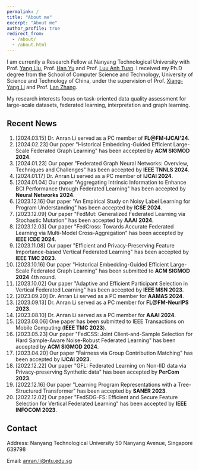 ```yaml
---
permalink: /
title: "About me"
excerpt: "About me"
author_profile: true
redirect_from: 
  - /about/
  - /about.html
---
```

I am currently a Research Fellow at Nanyang Technological University with Prof. [Yang Liu](https://personal.ntu.edu.sg/yangliu/), Prof. [Han Yu](https://personal.ntu.edu.sg/han.yu/) and Prof. [Luu Anh Tuan](https://tuanluu.github.io/). I received my Ph.D degree from the School of Computer Science and Technology, University of Science and Technology of China, under the supervision of Prof. [Xiang-Yang Li](http://staff.ustc.edu.cn/~xiangyangli/index.html) and Prof. [Lan Zhang](http://cs.ustc.edu.cn/2020/0706/c23235a460088/page.htm). 

My research interests focus on task-oriented data quality assessment for large-scale datasets, federated learning, interpretation and graph learning. 


Recent News
------
1. [2024.03.15] Dr. Anran Li served as a PC member of **FL@FM-IJCAI'24**. 
2. [2024.02.23] Our paper "Historical Embedding-Guided Efficient Large-Scale Federated Graph Learning" has been accepted by **ACM SIGMOD 2024**. 
3. [2024.01.23] Our paper "Federated Graph Neural Networks: Overview, Techniques and Challenges" has been accepted by **IEEE TNNLS 2024**.
4. [2024.01.17] Dr. Anran Li served as a PC member of **IJCAI 2024**.
5. [2024.01.04] Our paper "Aggregating Intrinsic Information to Enhance BCI Performance through Federated Learning" has been accepted by **Neural Networks 2024**. 
6. [2023.12.16] Our paper "An Empirical Study on Noisy Label Learning for Program Understanding" has been accepted by **ICSE 2024**.
7. [2023.12.09] Our paper "FedMut: Generalized Federated Learning via Stochastic Mutation" has been accepted by **AAAI 2024**. 
8. [2023.12.03] Our paper "FedCross: Towards Accurate Federated Learning via Multi-Model Cross-Aggregation" has been accepted by **IEEE ICDE 2024**.
9. [2023.11.08] Our paper "Efficient and Privacy-Preserving Feature Importance-based Vertical Federated Learning" has been accepted by **IEEE TMC 2023**. 
10. [2023.10.16] Our paper "Historical Embedding-Guided Efficient Large-Scale Federated Graph Learning" has been submitted to **ACM SIGMOD 2024** 4th round.
11. [2023.10.02] Our paper "Adaptive and Efficient Participant Selection in Vertical Federated Learning" has been accepted by **IEEE MSN 2023**.
12. [2023.09.20] Dr. Anran Li served as a PC member for **AAMAS 2024**.
13. [2023.09.13] Dr. Anran Li served as a PC member for **FL@FM-NeurIPS 2023**. 
14. [2023.08.10] Dr. Anran Li served as a PC member for **AAAI 2024**.
15. [2023.08.06] One paper has been submitted to IEEE Transactions on Mobile Computing (**IEEE TMC 2023**).
16. [2023.05.23] Our paper "FedCSS: Joint Client-and-Sample Selection for Hard Sample-Aware Noise-Robust Federated Learning" has been accepted by **ACM SIGMOD 2024**. 
17. [2023.04.20] Our paper "Fairness via Group Contribution Matching" has been accepted by **IJCAI 2023**.
18. [2022.12.22] Our paper "GFL: Federated Learning on Non-IID data via Privacy-preserving Synthetic data" has been accepted by **PerCom 2023**.
19. [2022.12.16] Our paper "Learning Program Representations with a Tree-Structured Transformer" has been accepted by **SANER 2023**.
20. [2022.12.02] Our paper "FedSDG-FS: Efficient and Secure Feature Selection for Vertical Federated Learning" has been accepted by **IEEE INFOCOM 2023**. 


## Contact

Address: Nanyang Technological University 50 Nanyang Avenue, Singapore 639798

Email: anran.li@ntu.edu.sg 




